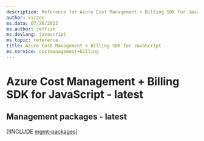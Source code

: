 ```yaml
---
description: Reference for Azure Cost Management + Billing SDK for JavaScript
author: xirzec
ms.data: 07/26/2022
ms.author: jeffish
ms.devlang: javascript
ms.topic: reference
title: Azure Cost Management + Billing SDK for JavaScript
ms.service: costmanagement+billing
---
```

# Azure Cost Management + Billing SDK for JavaScript - latest

## Management packages - latest
[!INCLUDE [mgmt-packages](cost-management-+-billing-mgmt-index.md)]